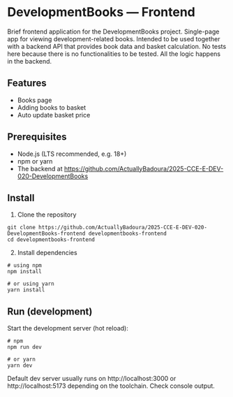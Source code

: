 # DevelopmentBooks — Frontend

Brief frontend application for the DevelopmentBooks project. Single-page app for viewing development-related books. Intended to be used together with a backend API that provides book data and basket calculation.
No tests here because there is no functionalities to be tested. All the logic happens in the backend.

## Features
- Books page
- Adding books to basket
- Auto update basket price

## Prerequisites
- Node.js (LTS recommended, e.g. 18+)
- npm or yarn
- The backend at https://github.com/ActuallyBadoura/2025-CCE-E-DEV-020-DevelopmentBooks

## Install

1. Clone the repository
  ```
  git clone https://github.com/ActuallyBadoura/2025-CCE-E-DEV-020-DevelopmentBooks-frontend developmentbooks-frontend
  cd developmentbooks-frontend
  ```

2. Install dependencies
  ```
  # using npm
  npm install

  # or using yarn
  yarn install
  ```

## Run (development)
Start the development server (hot reload):
```
# npm
npm run dev

# or yarn
yarn dev
```
Default dev server usually runs on http://localhost:3000 or http://localhost:5173 depending on the toolchain. Check console output.